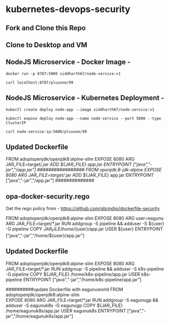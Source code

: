 # kubernetes-devops-security

## Fork and Clone this Repo

## Clone to Desktop and VM

## NodeJS Microservice - Docker Image -
`docker run -p 8787:5000 siddharth67/node-service:v1`

`curl localhost:8787/plusone/99`

## NodeJS Microservice - Kubernetes Deployment -
`kubectl create deploy node-app --image siddharth67/node-service:v1`

`kubectl expose deploy node-app --name node-service --port 5000 --type ClusterIP`

`curl node-service-ip:5000/plusone/99`

## Updated Dockerfile
FROM adoptopenjdk/openjdk8:alpine-slim
EXPOSE 8080
ARG JAR_FILE=target/*.jar
ADD ${JAR_FILE} app.jar
ENTRYPOINT ["java","-jar","/app.jar"]
#################
FROM openjdk:8-jdk-alpine
EXPOSE 8080
ARG JAR_FILE=target/*.jar
ADD ${JAR_FILE} app.jar
ENTRYPOINT ["java","-jar","/app.jar"]
##############
## opa-docker-security.rego
Get the rego policy from -
https://github.com/gbrindisi/dockerfile-security


FROM adoptopenjdk/openjdk8:alpine-slim
EXPOSE 8080
ARG user=eagunu
ARG JAR_FILE=target/*.jar
RUN addgroup -S pipeline && adduser -S ${user} -G pipeline
COPY ${JAR_FILE} /home/${user}/app.jar
USER ${user}
ENTRYPOINT ["java","-jar","/home/${user}/app.jar"]


## Updated Dockerfile
FROM adoptopenjdk/openjdk8:alpine-slim
EXPOSE 8080
ARG JAR_FILE=target/*.jar
RUN addgroup -S pipeline && adduser -S k8s-pipeline -G pipeline
COPY ${JAR_FILE} /home/k8s-pipeline/app.jar
USER k8s-pipeline
ENTRYPOINT ["java","-jar","/home/k8s-pipeline/app.jar"]

##########update Dockerfile with eagunuworld
FROM  adoptopenjdk/openjdk8:alpine-slim                
EXPOSE 8080
ARG JAR_FILE=target/*.jar
RUN addgroup -S eagunugp && adduser -S eagunuk8s -G eagunugp
COPY ${JAR_FILE} /home/eagunuk8s/app.jar
USER eagunuk8s
ENTRYPOINT ["java","-jar","/home/eagunuk8s/app.jar"]




